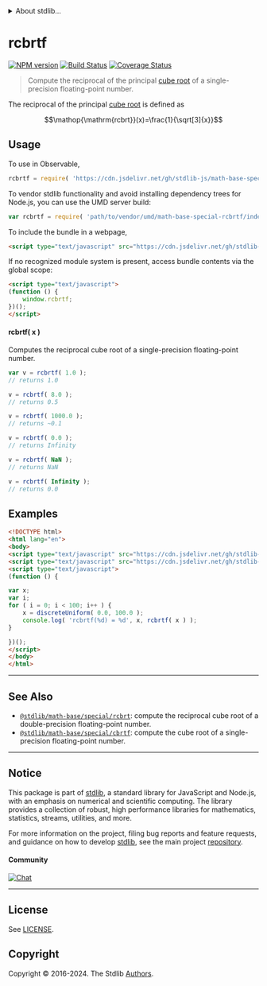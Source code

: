 <!--

@license Apache-2.0

Copyright (c) 2024 The Stdlib Authors.

Licensed under the Apache License, Version 2.0 (the "License");
you may not use this file except in compliance with the License.
You may obtain a copy of the License at

   http://www.apache.org/licenses/LICENSE-2.0

Unless required by applicable law or agreed to in writing, software
distributed under the License is distributed on an "AS IS" BASIS,
WITHOUT WARRANTIES OR CONDITIONS OF ANY KIND, either express or implied.
See the License for the specific language governing permissions and
limitations under the License.

-->


<details>
  <summary>
    About stdlib...
  </summary>
  <p>We believe in a future in which the web is a preferred environment for numerical computation. To help realize this future, we've built stdlib. stdlib is a standard library, with an emphasis on numerical and scientific computation, written in JavaScript (and C) for execution in browsers and in Node.js.</p>
  <p>The library is fully decomposable, being architected in such a way that you can swap out and mix and match APIs and functionality to cater to your exact preferences and use cases.</p>
  <p>When you use stdlib, you can be absolutely certain that you are using the most thorough, rigorous, well-written, studied, documented, tested, measured, and high-quality code out there.</p>
  <p>To join us in bringing numerical computing to the web, get started by checking us out on <a href="https://github.com/stdlib-js/stdlib">GitHub</a>, and please consider <a href="https://opencollective.com/stdlib">financially supporting stdlib</a>. We greatly appreciate your continued support!</p>
</details>

# rcbrtf

[![NPM version][npm-image]][npm-url] [![Build Status][test-image]][test-url] [![Coverage Status][coverage-image]][coverage-url] <!-- [![dependencies][dependencies-image]][dependencies-url] -->

> Compute the reciprocal of the principal [cube root][cube-root] of a single-precision floating-point number.

<section class="intro">

The reciprocal of the principal [cube root][cube-root] is defined as

<!-- <equation class="equation" label="eq:reciprocal_cube_root" align="center" raw="\operatorname{rcbrt}(x)=\frac{1}{\sqrt[3]{x}}" alt="Reciprocal cube root"> -->

```math
\mathop{\mathrm{rcbrt}}(x)=\frac{1}{\sqrt[3]{x}}
```

<!-- <div class="equation" align="center" data-raw-text="\operatorname{rcbrt}(x)=\frac{1}{\sqrt[3]{x}}" data-equation="eq:reciprocal_cube_root">
    <img src="https://cdn.jsdelivr.net/gh/stdlib-js/stdlib@b569df0e375cb7d535781320bf5e2299a0fbff25/lib/node_modules/@stdlib/math/base/special/rcbrt/docs/img/equation_reciprocal_cube_root.svg" alt="Reciprocal cube root">
    <br>
</div> -->

<!-- </equation> -->

</section>

<!-- /.intro -->



<section class="usage">

## Usage

To use in Observable,

```javascript
rcbrtf = require( 'https://cdn.jsdelivr.net/gh/stdlib-js/math-base-special-rcbrtf@umd/browser.js' )
```

To vendor stdlib functionality and avoid installing dependency trees for Node.js, you can use the UMD server build:

```javascript
var rcbrtf = require( 'path/to/vendor/umd/math-base-special-rcbrtf/index.js' )
```

To include the bundle in a webpage,

```html
<script type="text/javascript" src="https://cdn.jsdelivr.net/gh/stdlib-js/math-base-special-rcbrtf@umd/browser.js"></script>
```

If no recognized module system is present, access bundle contents via the global scope:

```html
<script type="text/javascript">
(function () {
    window.rcbrtf;
})();
</script>
```

#### rcbrtf( x )

Computes the reciprocal cube root of a single-precision floating-point number.

```javascript
var v = rcbrtf( 1.0 );
// returns 1.0

v = rcbrtf( 8.0 );
// returns 0.5

v = rcbrtf( 1000.0 );
// returns ~0.1

v = rcbrtf( 0.0 );
// returns Infinity

v = rcbrtf( NaN );
// returns NaN

v = rcbrtf( Infinity );
// returns 0.0
```

</section>

<!-- /.usage -->

<section class="examples">

## Examples

<!-- eslint no-undef: "error" -->

```html
<!DOCTYPE html>
<html lang="en">
<body>
<script type="text/javascript" src="https://cdn.jsdelivr.net/gh/stdlib-js/random-base-discrete-uniform@umd/browser.js"></script>
<script type="text/javascript" src="https://cdn.jsdelivr.net/gh/stdlib-js/math-base-special-rcbrtf@umd/browser.js"></script>
<script type="text/javascript">
(function () {

var x;
var i;
for ( i = 0; i < 100; i++ ) {
    x = discreteUniform( 0.0, 100.0 );
    console.log( 'rcbrtf(%d) = %d', x, rcbrtf( x ) );
}

})();
</script>
</body>
</html>
```

</section>

<!-- /.examples -->

<!-- C interface documentation. -->



<!-- Section for related `stdlib` packages. Do not manually edit this section, as it is automatically populated. -->

<section class="related">

* * *

## See Also

-   <span class="package-name">[`@stdlib/math-base/special/rcbrt`][@stdlib/math/base/special/rcbrt]</span><span class="delimiter">: </span><span class="description">compute the reciprocal cube root of a double-precision floating-point number.</span>
-   <span class="package-name">[`@stdlib/math-base/special/cbrtf`][@stdlib/math/base/special/cbrtf]</span><span class="delimiter">: </span><span class="description">compute the cube root of a single-precision floating-point number.</span>

</section>

<!-- /.related -->

<!-- Section for all links. Make sure to keep an empty line after the `section` element and another before the `/section` close. -->


<section class="main-repo" >

* * *

## Notice

This package is part of [stdlib][stdlib], a standard library for JavaScript and Node.js, with an emphasis on numerical and scientific computing. The library provides a collection of robust, high performance libraries for mathematics, statistics, streams, utilities, and more.

For more information on the project, filing bug reports and feature requests, and guidance on how to develop [stdlib][stdlib], see the main project [repository][stdlib].

#### Community

[![Chat][chat-image]][chat-url]

---

## License

See [LICENSE][stdlib-license].


## Copyright

Copyright &copy; 2016-2024. The Stdlib [Authors][stdlib-authors].

</section>

<!-- /.stdlib -->

<!-- Section for all links. Make sure to keep an empty line after the `section` element and another before the `/section` close. -->

<section class="links">

[npm-image]: http://img.shields.io/npm/v/@stdlib/math-base-special-rcbrtf.svg
[npm-url]: https://npmjs.org/package/@stdlib/math-base-special-rcbrtf

[test-image]: https://github.com/stdlib-js/math-base-special-rcbrtf/actions/workflows/test.yml/badge.svg?branch=main
[test-url]: https://github.com/stdlib-js/math-base-special-rcbrtf/actions/workflows/test.yml?query=branch:main

[coverage-image]: https://img.shields.io/codecov/c/github/stdlib-js/math-base-special-rcbrtf/main.svg
[coverage-url]: https://codecov.io/github/stdlib-js/math-base-special-rcbrtf?branch=main

<!--

[dependencies-image]: https://img.shields.io/david/stdlib-js/math-base-special-rcbrtf.svg
[dependencies-url]: https://david-dm.org/stdlib-js/math-base-special-rcbrtf/main

-->

[chat-image]: https://img.shields.io/gitter/room/stdlib-js/stdlib.svg
[chat-url]: https://app.gitter.im/#/room/#stdlib-js_stdlib:gitter.im

[stdlib]: https://github.com/stdlib-js/stdlib

[stdlib-authors]: https://github.com/stdlib-js/stdlib/graphs/contributors

[umd]: https://github.com/umdjs/umd
[es-module]: https://developer.mozilla.org/en-US/docs/Web/JavaScript/Guide/Modules

[deno-url]: https://github.com/stdlib-js/math-base-special-rcbrtf/tree/deno
[deno-readme]: https://github.com/stdlib-js/math-base-special-rcbrtf/blob/deno/README.md
[umd-url]: https://github.com/stdlib-js/math-base-special-rcbrtf/tree/umd
[umd-readme]: https://github.com/stdlib-js/math-base-special-rcbrtf/blob/umd/README.md
[esm-url]: https://github.com/stdlib-js/math-base-special-rcbrtf/tree/esm
[esm-readme]: https://github.com/stdlib-js/math-base-special-rcbrtf/blob/esm/README.md
[branches-url]: https://github.com/stdlib-js/math-base-special-rcbrtf/blob/main/branches.md

[stdlib-license]: https://raw.githubusercontent.com/stdlib-js/math-base-special-rcbrtf/main/LICENSE

[cube-root]: https://en.wikipedia.org/wiki/Cube_root

<!-- <related-links> -->

[@stdlib/math/base/special/rcbrt]: https://github.com/stdlib-js/math-base-special-rcbrt/tree/umd

[@stdlib/math/base/special/cbrtf]: https://github.com/stdlib-js/math-base-special-cbrtf/tree/umd

<!-- </related-links> -->

</section>

<!-- /.links -->
